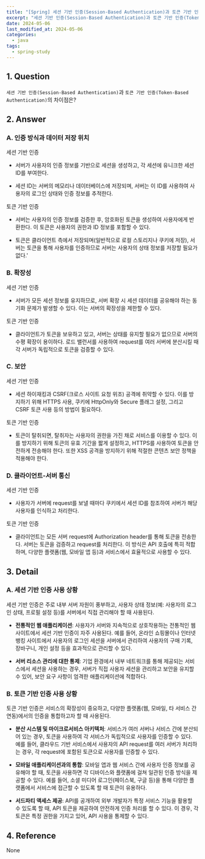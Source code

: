 ```yaml
---
title: "[Spring] 세션 기반 인증(Session-Based Authentication)과 토큰 기반 인증(Token-Based Authentication)의 차이점은?"
excerpt: "세션 기반 인증(Session-Based Authentication)과 토큰 기반 인증(Token-Based Authentication)의 차이점은? 세션 기반 인증과 토큰 기반 인증을 사용하는 예시는?"
date: 2024-05-06
last_modified_at: 2024-05-06
categories:
  - java
tags:
  - spring-study
---
```


## 1. Question

`세션 기반 인증(Session-Based Authentication)`과 `토큰 기반 인증(Token-Based Authentication)`의 차이점은?

## 2. Answer

### A. 인증 방식과 데이터 저장 위치

세션 기반 인증

* 서버가 사용자의 인증 정보를 기반으로 세션을 생성하고, 각 세션에 유니크한 세션 ID를 부여한다.

* 세션 ID는 서버의 메모리나 데이터베이스에 저장되며, 서버는 이 ID를 사용하여 사용자의 로그인 상태와 인증 정보를 추적한다.

토큰 기반 인증

* 서버는 사용자의 인증 정보를 검증한 후, 암호화된 토큰을 생성하여 사용자에게 반환한다. 이 토큰은 사용자의 권한과 ID 정보를 포함할 수 있다.

* 토큰은 클라이언트 측에서 저장되며(일반적으로 로컬 스토리지나 쿠키에 저장), 서버는 토큰을 통해 사용자를 인증하므로 서버는 사용자의 상태 정보를 저장할 필요가 없다.'

### B. 확장성

세션 기반 인증

* 서버가 모든 세션 정보를 유지하므로, 서버 확장 시 세션 데이터를 공유해야 하는 동기화 문제가 발생할 수 있다. 이는 서버의 확장성을 제한할 수 있다.

토큰 기반 인증

* 클라이언트가 토큰을 보유하고 있고, 서버는 상태를 유지할 필요가 없으므로 서버의 수평 확장이 용이하다. 로드 밸런서를 사용하여 request를 여러 서버에 분산시킬 때 각 서버가 독립적으로 토큰을 검증할 수 있다.

### C. 보안

세션 기반 인증

* 세션 하이재킹과 CSRF(크로스 사이트 요청 위조) 공격에 취약할 수 있다. 이를 방지하기 위해 HTTPS 사용, 쿠키에 HttpOnly와 Secure 플래그 설정, 그리고 CSRF 토큰 사용 등의 방법이 필요하다.

토큰 기반 인증

* 토큰이 탈취되면, 탈취자는 사용자의 권한을 가진 채로 서비스를 이용할 수 있다. 이를 방지하기 위해 토큰의 유효 기간을 짧게 설정하고, HTTPS를 사용하여 토큰을 안전하게 전송해야 한다. 또한 XSS 공격을 방지하기 위해 적절한 콘텐츠 보안 정책을 적용해야 한다.

### D. 클라이언트-서버 통신

세션 기반 인증

* 사용자가 서버에 request를 보낼 때마다 쿠키에서 세션 ID를 참조하여 서버가 해당 사용자를 인식하고 처리한다.

토큰 기반 인증

* 클라이언트는 모든 서버 request에 Authorization header를 통해 토큰을 전송한다. 서버는 토큰을 검증하고 request를 처리한다. 이 방식은 API 호출에 특히 적합하며, 다양한 플랫폼(웹, 모바일 앱 등)과 서비스에서 효율적으로 사용할 수 있다.

## 3. Detail

### A. 세션 기반 인증 사용 상황

세션 기반 인증은 주로 내부 서버 자원이 풍부하고, 사용자 상태 정보(예: 사용자의 로그인 상태, 프로필 설정 등)를 서버에서 직접 관리해야 할 때 사용된다.

* **전통적인 웹 애플리케이션**: 사용자가 서버와 지속적으로 상호작용하는 전통적인 웹 사이트에서 세션 기반 인증이 자주 사용된다. 예를 들어, 온라인 쇼핑몰이나 인터넷 뱅킹 사이트에서 사용자의 로그인 세션을 서버에서 관리하여 사용자의 구매 기록, 장바구니, 개인 설정 등을 효과적으로 관리할 수 있다.

* **서버 리소스 관리에 대한 통제**: 기업 환경에서 내부 네트워크를 통해 제공되는 서비스에서 세션을 사용하는 경우, 서버가 직접 사용자 세션을 관리하고 보안을 유지할 수 있어, 보안 요구 사항이 엄격한 애플리케이션에 적합하다.

### B. 토큰 기반 인증 사용 상황

토큰 기반 인증은 서비스의 확장성이 중요하고, 다양한 플랫폼(웹, 모바일, 타 서비스 간 연동)에서의 인증을 통합하고자 할 때 사용된다.

* **분산 시스템 및 마이크로서비스 아키텍처**: 서비스가 여러 서버나 서비스 간에 분산되어 있는 경우, 토큰을 사용하여 각 서비스가 독립적으로 사용자를 인증할 수 있다. 예를 들어, 클라우드 기반 서비스에서 사용자의 API request를 여러 서버가 처리하는 경우, 각 request에 포함된 토큰으로 사용자를 인증할 수 있다.

* **모바일 애플리케이션과의 통합**: 모바일 앱과 웹 서비스 간에 사용자 인증 정보를 공유해야 할 때, 토큰을 사용하면 각 디바이스와 플랫폼에 걸쳐 일관된 인증 방식을 제공할 수 있다. 예를 들어, 소셜 미디어 로그인(페이스북, 구글 등)을 통해 다양한 플랫폼에서 서비스에 접근할 수 있도록 할 때 토큰이 유용하다.

* **서드파티 액세스 제공**: API를 공개하여 외부 개발자가 특정 서비스 기능을 활용할 수 있도록 할 때, API 토큰을 제공하여 안전하게 인증 처리를 할 수 있다. 이 경우, 각 토큰은 특정 권한을 가지고 있어, API 사용을 통제할 수 있다.

## 4. Reference

None